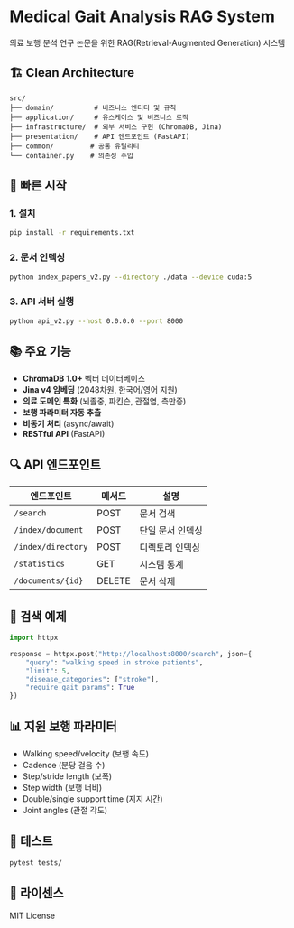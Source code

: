 # Medical Gait Analysis RAG System

의료 보행 분석 연구 논문을 위한 RAG(Retrieval-Augmented Generation) 시스템

## 🏗️ Clean Architecture

```
src/
├── domain/          # 비즈니스 엔티티 및 규칙
├── application/     # 유스케이스 및 비즈니스 로직
├── infrastructure/  # 외부 서비스 구현 (ChromaDB, Jina)
├── presentation/    # API 엔드포인트 (FastAPI)
├── common/         # 공통 유틸리티
└── container.py    # 의존성 주입
```

## 🚀 빠른 시작

### 1. 설치

```bash
pip install -r requirements.txt
```

### 2. 문서 인덱싱

```bash
python index_papers_v2.py --directory ./data --device cuda:5
```

### 3. API 서버 실행

```bash
python api_v2.py --host 0.0.0.0 --port 8000
```

## 📚 주요 기능

- **ChromaDB 1.0+** 벡터 데이터베이스
- **Jina v4 임베딩** (2048차원, 한국어/영어 지원)
- **의료 도메인 특화** (뇌졸중, 파킨슨, 관절염, 측만증)
- **보행 파라미터 자동 추출**
- **비동기 처리** (async/await)
- **RESTful API** (FastAPI)

## 🔍 API 엔드포인트

| 엔드포인트 | 메서드 | 설명 |
|----------|--------|------|
| `/search` | POST | 문서 검색 |
| `/index/document` | POST | 단일 문서 인덱싱 |
| `/index/directory` | POST | 디렉토리 인덱싱 |
| `/statistics` | GET | 시스템 통계 |
| `/documents/{id}` | DELETE | 문서 삭제 |

## 🎯 검색 예제

```python
import httpx

response = httpx.post("http://localhost:8000/search", json={
    "query": "walking speed in stroke patients",
    "limit": 5,
    "disease_categories": ["stroke"],
    "require_gait_params": True
})
```

## 📊 지원 보행 파라미터

- Walking speed/velocity (보행 속도)
- Cadence (분당 걸음 수)
- Step/stride length (보폭)
- Step width (보행 너비)
- Double/single support time (지지 시간)
- Joint angles (관절 각도)

## 🧪 테스트

```bash
pytest tests/
```

## 📄 라이센스

MIT License